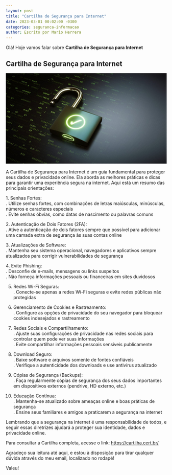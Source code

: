 ```yaml
---
layout: post
title: "Cartilha de Segurança para Internet"
date: 2023-03-01 00:02:00 -0300
categories: seguranca-informacao
author: Escrito por Mario Herrera
---
```


Olá! Hoje vamos falar sobre **Cartilha de Segurança para Internet**

## Cartilha de Segurança para Internet


![](https://github.com/mariopuebla17/blog/blob/main/_images/202303/si1.jpg?raw=true)

A Cartilha de Segurança para Internet é um guia fundamental para proteger seus dados e privacidade online. Ela aborda as melhores práticas e dicas para garantir uma experiência segura na internet. Aqui está um resumo das principais orientações:

1\. Senhas Fortes:  
. Utilize senhas fortes, com combinações de letras maiúsculas, minúsculas, números e caracteres especiais  
. Evite senhas óbvias, como datas de nascimento ou palavras comuns

2\. Autenticação de Dois Fatores (2FA):  
. Ative a autenticação de dois fatores sempre que possível para adicionar uma camada extra de segurança às suas contas online

3\. Atualizações de Software:  
. Mantenha seu sistema operacional, navegadores e aplicativos sempre atualizados para corrigir vulnerabilidades de segurança

4\. Evite Phishing:  
. Desconfie de e-mails, mensagens ou links suspeitos  
. Não forneça informações pessoais ou financeiras em sites duvidosos

5. Redes Wi-Fi Seguras:  
. Conecte-se apenas a redes Wi-Fi seguras e evite redes públicas não protegidas

6. Gerenciamento de Cookies e Rastreamento:  
. Configure as opções de privacidade do seu navegador para bloquear cookies indesejados e rastreamento

7. Redes Sociais e Compartilhamento:  
. Ajuste suas configurações de privacidade nas redes sociais para controlar quem pode ver suas informações  
. Evite compartilhar informações pessoais sensíveis publicamente

8. Download Seguro:  
. Baixe software e arquivos somente de fontes confiáveis  
. Verifique a autenticidade dos downloads e use antivírus atualizado

9. Cópias de Segurança (Backups):  
. Faça regularmente cópias de segurança dos seus dados importantes em dispositivos externos (pendrive, HD externo, etc.)

10. Educação Contínua:  
. Mantenha-se atualizado sobre ameaças online e boas práticas de segurança  
. Ensine seus familiares e amigos a praticarem a segurança na internet


Lembrando que a segurança na internet é uma responsabilidade de todos, e seguir essas diretrizes ajudará a proteger sua identidade, dados e privacidade online.

Para consultar a Cartilha completa, acesse o link:
https://cartilha.cert.br/  


Agradeço sua leitura até aqui, e estou à disposição para tirar qualquer dúvida através do meu email, localizado no rodapé!

Valeu!
